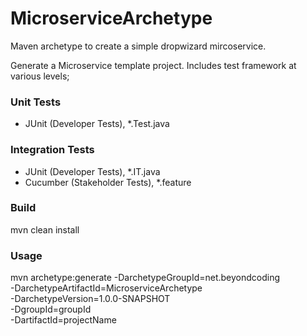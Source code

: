 # MicroserviceArchetype
Maven archetype to create a simple dropwizard mircoservice.

Generate a Microservice template project. Includes test framework at various levels;

### Unit Tests
- JUnit (Developer Tests), *.Test.java

### Integration Tests
 - JUnit (Developer Tests), *.IT.java
 - Cucumber (Stakeholder Tests), *.feature

### Build

mvn clean install

### Usage

mvn archetype:generate -DarchetypeGroupId=net.beyondcoding \
-DarchetypeArtifactId=MicroserviceArchetype \
-DarchetypeVersion=1.0.0-SNAPSHOT \
-DgroupId=groupId \
-DartifactId=projectName
